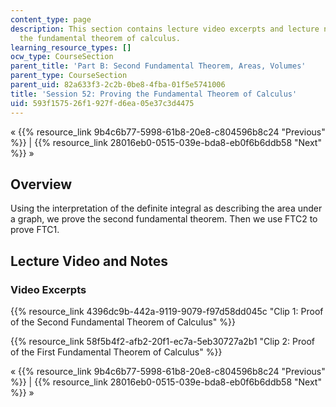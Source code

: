 ```yaml
---
content_type: page
description: This section contains lecture video excerpts and lecture notes on proving
  the fundamental theorem of calculus.
learning_resource_types: []
ocw_type: CourseSection
parent_title: 'Part B: Second Fundamental Theorem, Areas, Volumes'
parent_type: CourseSection
parent_uid: 82a633f3-2c2b-0be8-4fba-01f5e5741006
title: 'Session 52: Proving the Fundamental Theorem of Calculus'
uid: 593f1575-26f1-927f-d6ea-05e37c3d4475
---
```


« {{% resource_link 9b4c6b77-5998-61b8-20e8-c804596b8c24 "Previous" %}} | {{% resource_link 28016eb0-0515-039e-bda8-eb0f6b6ddb58 "Next" %}} »

Overview
--------

Using the interpretation of the definite integral as describing the area under a graph, we prove the second fundamental theorem. Then we use FTC2 to prove FTC1.

Lecture Video and Notes
-----------------------

### Video Excerpts

{{% resource_link 4396dc9b-442a-9119-9079-f97d58dd045c "Clip 1: Proof of the Second Fundamental Theorem of Calculus" %}}

{{% resource_link 58f5b4f2-afb2-20f1-ec7a-5eb30727a2b1 "Clip 2: Proof of the First Fundamental Theorem of Calculus" %}}

« {{% resource_link 9b4c6b77-5998-61b8-20e8-c804596b8c24 "Previous" %}} | {{% resource_link 28016eb0-0515-039e-bda8-eb0f6b6ddb58 "Next" %}} »